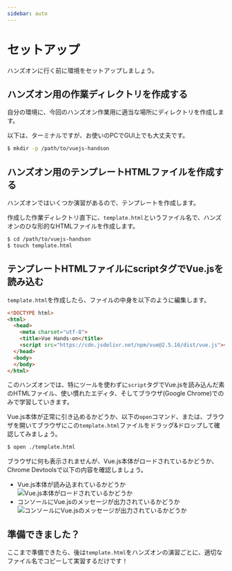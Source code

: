 ```yaml
---
sidebar: auto
---
```

# セットアップ

ハンズオンに行く前に環境をセットアップしましょう。


## ハンズオン用の作業ディレクトリを作成する

自分の環境に、今回のハンズオン作業用に適当な場所にディレクトリを作成します。

以下は、ターミナルですが、お使いのPCでGUI上でも大丈夫です。

```sh
$ mkdir -p /path/to/vuejs-handson
```

## ハンズオン用のテンプレートHTMLファイルを作成する

ハンズオンではいくつか演習があるので、テンプレートを作成します。

作成した作業ディレクトリ直下に、`template.html`というファイル名で、ハンズオンのひな形的なHTMLファイルを作成します。

```sh
$ cd /path/to/vuejs-handson
$ touch template.html
```

## テンプレートHTMLファイルにscriptタグでVue.jsを読み込む

`template.html`を作成したら、ファイルの中身を以下のように編集します。

```html
<!DOCTYPE html>
<html>
  <head>
    <meta charset="utf-8">
    <title>Vue Hands-on</title>
    <script src="https://cdn.jsdelivr.net/npm/vue@2.5.16/dist/vue.js"></script>
  </head>
  <body>
  </body>
</html>
```

このハンズオンでは、特にツールを使わずに`script`タグでVue.jsを読み込んだ素のHTMLファイル、使い慣れたエディタ、そしてブラウザ(Google Chrome)でのみで学習していきます。

Vue.js本体が正常に引き込めるかどうか、以下の`open`コマンド、または、ブラウザを開いてブラウザにこの`template.html`ファイルをドラッグ&ドロップして確認してみましょう。

```sh
$ open ./template.html
```

ブラウザに何も表示されませんが、Vue.js本体がロードされているかどうか、Chrome Devtoolsで以下の内容を確認しましょう。

- Vue.js本体が読み込まれているかどうか ![Vue.js本体がロードされているかどうか](/setup/vue-loading1.png)
- コンソールにVue.jsのメッセージが出力されているかどうか ![コンソールにVue.jsのメッセージが出力されているかどうか](/setup/vue-loading2.png)

## 準備できました？
ここまで準備できたら、後は`template.html`をハンズオンの演習ごとに、適切なファイル名でコピーして実習するだけです！
